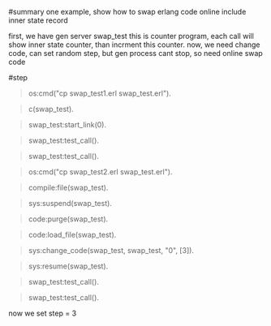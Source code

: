 #summary
one example, show how to swap erlang code online include inner state record 

first, we have gen server swap_test
this is counter program, each call will show inner state counter, than incrment this counter.
now, we need change code, can set random step, but gen process cant stop, so need online swap code

#step

>os:cmd("cp swap_test1.erl swap_test.erl").

>c(swap_test).

>swap_test:start_link(0).

>swap_test:test_call().

>swap_test:test_call().

>os:cmd("cp swap_test2.erl swap_test.erl").

>compile:file(swap_test).

>sys:suspend(swap_test).

>code:purge(swap_test).

>code:load_file(swap_test).

>sys:change_code(swap_test, swap_test, "0", [3]).

>sys:resume(swap_test).

>swap_test:test_call().

>swap_test:test_call().

now we set step = 3

